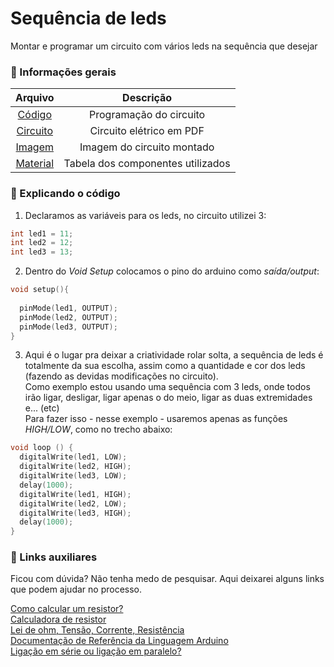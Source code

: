 # Sequência de leds 
Montar e programar um circuito com vários leds na sequência que desejar

### 📌 Informações gerais

| Arquivo     | Descrição                       |
| :---:       |                 :---:           |
| [Código](https://github.com/M4DUH/learning-cpp/blob/main/lista%2001/prog%2002/sequencia.cpp)                     | Programação do circuito             |
| [Circuito](https://github.com/M4DUH/learning-cpp/blob/main/lista%2001/prog%2002/prog%2002%20-%20circuito.pdf)    | Circuito elétrico em PDF            |
| [Imagem](https://github.com/M4DUH/learning-cpp/blob/main/lista%2001/prog%2002/prog%2002%20-%20imagem.png)        | Imagem do circuito montado          |
| [Material](https://github.com/M4DUH/learning-cpp/blob/main/lista%2001/prog%2002/prog%2002%20-%20materiais.csv)   | Tabela dos componentes utilizados   |


### 📝 Explicando o código

1) Declaramos as variáveis para os leds, no circuito utilizei 3:

``` cpp 
int led1 = 11;
int led2 = 12;
int led3 = 13;
```

2) Dentro do *Void Setup* colocamos o pino do arduino como *saída/output*:
``` cpp
void setup(){
  
  pinMode(led1, OUTPUT);
  pinMode(led2, OUTPUT);
  pinMode(led3, OUTPUT);
}
```
3) Aqui é o lugar pra deixar a criatividade rolar solta, a sequência de leds é totalmente da sua escolha, assim como a quantidade e cor dos leds (fazendo as devidas modificações no circuito).\
   Como exemplo estou usando uma sequência com 3 leds, onde todos irão ligar, desligar, ligar apenas o do meio, ligar as duas extremidades e... (etc)\
   Para fazer isso - nesse exemplo - usaremos apenas as funções *HIGH/LOW*, como no trecho abaixo:
``` cpp 
void loop () {
  digitalWrite(led1, LOW);
  digitalWrite(led2, HIGH);
  digitalWrite(led3, LOW);
  delay(1000);
  digitalWrite(led1, HIGH);
  digitalWrite(led2, LOW);
  digitalWrite(led3, HIGH);
  delay(1000);
}
```

### 📎 Links auxiliares
Ficou com dúvida? Não tenha medo de pesquisar. Aqui deixarei alguns links que podem ajudar no processo.

[Como calcular um resistor?](https://www.imcresistencias.com.br/post/fisica-e-resistencia-eletrica-4-conceitos-que-voce-precisa-conhecer)\
[Calculadora de resistor](https://br.mouser.com/technical-resources/conversion-calculators/resistor-color-code-calculator)\
[Lei de ohm, Tensão, Corrente, Resistência](https://embarcados.com.br/lei-de-ohm/)\
[Documentação de Referência da Linguagem Arduino](https://www.arduino.cc/reference/pt/)\
[Ligação em série ou ligação em paralelo?](https://www.mundodaeletrica.com.br/ligacao-em-serie-ou-ligacao-em-paralelo/)
